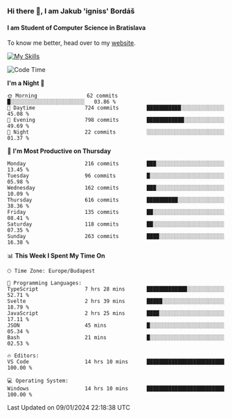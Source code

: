 ### Hi there 👋, I am Jakub 'igniss' Bordáš

#### I am Student of Computer Science in Bratislava
To know me better, head over to my [website](https://bordas.sk).

[![My Skills](https://skillicons.dev/icons?i=js,html,css,figma,svelte,java,kotlin,python,postgresql,typescript,nest,nodejs)](https://bordas.sk)


<!--START_SECTION:waka-->
![Code Time](http://img.shields.io/badge/Code%20Time-1%2C337%20hrs%2031%20mins-blue)

**I'm a Night 🦉** 

```text
🌞 Morning                62 commits          █░░░░░░░░░░░░░░░░░░░░░░░░   03.86 % 
🌆 Daytime                724 commits         ███████████░░░░░░░░░░░░░░   45.08 % 
🌃 Evening                798 commits         ████████████░░░░░░░░░░░░░   49.69 % 
🌙 Night                  22 commits          ░░░░░░░░░░░░░░░░░░░░░░░░░   01.37 % 
```
📅 **I'm Most Productive on Thursday** 

```text
Monday                   216 commits         ███░░░░░░░░░░░░░░░░░░░░░░   13.45 % 
Tuesday                  96 commits          █░░░░░░░░░░░░░░░░░░░░░░░░   05.98 % 
Wednesday                162 commits         ███░░░░░░░░░░░░░░░░░░░░░░   10.09 % 
Thursday                 616 commits         ██████████░░░░░░░░░░░░░░░   38.36 % 
Friday                   135 commits         ██░░░░░░░░░░░░░░░░░░░░░░░   08.41 % 
Saturday                 118 commits         ██░░░░░░░░░░░░░░░░░░░░░░░   07.35 % 
Sunday                   263 commits         ████░░░░░░░░░░░░░░░░░░░░░   16.38 % 
```


📊 **This Week I Spent My Time On** 

```text
🕑︎ Time Zone: Europe/Budapest

💬 Programming Languages: 
TypeScript               7 hrs 28 mins       █████████████░░░░░░░░░░░░   52.71 % 
Svelte                   2 hrs 39 mins       █████░░░░░░░░░░░░░░░░░░░░   18.79 % 
JavaScript               2 hrs 25 mins       ████░░░░░░░░░░░░░░░░░░░░░   17.11 % 
JSON                     45 mins             █░░░░░░░░░░░░░░░░░░░░░░░░   05.34 % 
Bash                     21 mins             █░░░░░░░░░░░░░░░░░░░░░░░░   02.53 % 

🔥 Editors: 
VS Code                  14 hrs 10 mins      █████████████████████████   100.00 % 

💻 Operating System: 
Windows                  14 hrs 10 mins      █████████████████████████   100.00 % 
```


 Last Updated on 09/01/2024 22:18:38 UTC
<!--END_SECTION:waka-->
